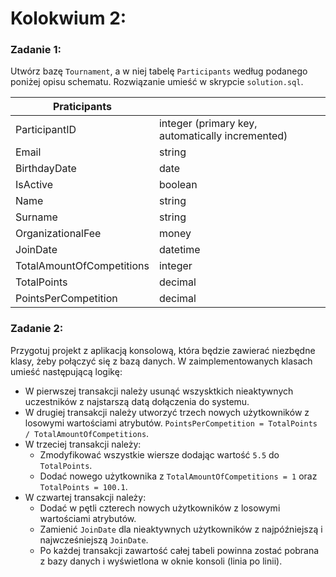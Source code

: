 # Kolokwium 2:

### Zadanie 1:

Utwórz bazę `Tournament`, a w niej tabelę `Participants` według podanego poniżej opisu schematu. Rozwiązanie umieść w skrypcie `solution.sql`.

| Praticipants              |                                                  |
| ------------------------- | ------------------------------------------------ |
| ParticipantID             | integer (primary key, automatically incremented) |
| Email                     | string                                           |
| BirthdayDate              | date                                             |
| IsActive                  | boolean                                          |
| Name                      | string                                           |
| Surname                   | string                                           |
| OrganizationalFee         | money                                            |
| JoinDate                  | datetime                                         |
| TotalAmountOfCompetitions | integer                                          |
| TotalPoints               | decimal                                          |
| PointsPerCompetition      | decimal                                          |

### Zadanie 2:

Przygotuj projekt z aplikacją konsolową, która będzie zawierać niezbędne klasy, żeby połączyć się z bazą danych. W zaimplementowanych klasach umieść następującą logikę:

- W pierwszej transakcji należy usunąć wszysktkich nieaktywnych uczestników z najstarszą datą dołączenia do systemu.
- W drugiej transakcji należy utworzyć trzech nowych użytkowników z losowymi wartościami atrybutów. `PointsPerCompetition = TotalPoints / TotalAmountOfCompetitions`.
- W trzeciej transakcji należy:
  - Zmodyfikować wszystkie wiersze dodając wartość `5.5` do `TotalPoints`.
  - Dodać nowego użytkownika z `TotalAmountOfCompetitions = 1` oraz `TotalPoints = 100.1`.
- W czwartej transakcji należy:
  - Dodać w pętli czterech nowych użytkowników z losowymi wartościami atrybutów.
  - Zamienić `JoinDate` dla nieaktywnych użytkowników z najpóźniejszą i najwcześniejszą `JoinDate`.
  - Po każdej transakcji zawartość całej tabeli powinna zostać pobrana z bazy danych i wyświetlona w oknie konsoli (linia po linii).
